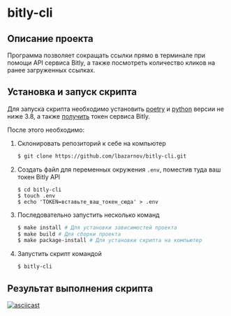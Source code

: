 # bitly-cli

## Описание проекта

Программа позволяет сокращать ссылки прямо в терминале при помощи API сервиса Bitly, а также посмотреть количество кликов на ранее загруженных  ссылках.

## Установка и запуск скрипта

Для запуска скрипта необходимо установить [poetry](https://python-poetry.org/docs/master#installation) и [python](https://www.python.org) версии не ниже 3.8, а также [получить](https://support.bitly.com/hc/en-us/articles/230647907-How-do-I-generate-an-OAuth-access-token-for-the-Bitly-API-) токен сервиса Bitly.

После этого необходимо:

1. Склонировать репозиторий к себе на компьютер

   ```bash
   $ git clone https://github.com/lbazarnov/bitly-cli.git
   ```
2. Создать файл для переменных окружения `.env`, поместив туда ваш токен Bitly API
   ```
   $ сd bitly-cli
   $ touch .env
   $ echo 'TOKEN=вставьте_ваш_токен_сюда' > .env
   ```
3. Последовательно запустить несколько команд
    ```bash
    $ make install # Для установки зависимостей проекта
    $ make build # Для сборки проекта
    $ make package-install # Для установки скрипта на компьютер
    ```

4. Запустить скрипт командой
    ```bash
    $ bitly-cli
    ```

## Результат выполнения скрипта

[![asciicast](https://asciinema.org/a/LWT1rzi6ss9Xm8dPmkntDYTva.svg)](https://asciinema.org/a/LWT1rzi6ss9Xm8dPmkntDYTva)
